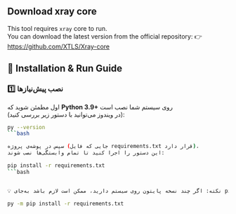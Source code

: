 ## Download xray core
This tool requires `xray` core to run.  
You can download the latest version from the official repository:
👉 https://github.com/XTLS/Xray-core
## 🧰 Installation & Run Guide

### 1️⃣ نصب پیش‌نیازها
اول مطمئن شوید که **Python 3.9+** روی سیستم شما نصب است  
(در ویندوز می‌توانید با دستور زیر بررسی کنید):

```bash
py --version
```bash

سپس در پوشه‌ی پروژه (جایی که فایل requirements.txt قرار دارد)،
این دستور را اجرا کنید تا تمام وابستگی‌ها نصب شوند:

pip install -r requirements.txt
```bash


💡 نکته: اگر چند نسخه پایتون روی سیستم دارید، ممکن است لازم باشد به‌جای pip از py -m pip استفاده کنید:

py -m pip install -r requirements.txt
